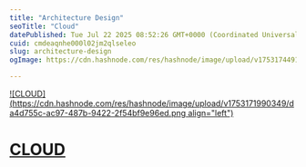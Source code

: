 ```yaml
---
title: "Architecture Design"
seoTitle: "Cloud"
datePublished: Tue Jul 22 2025 08:52:26 GMT+0000 (Coordinated Universal Time)
cuid: cmdeaqnhe000l02jm2qlseleo
slug: architecture-design
ogImage: https://cdn.hashnode.com/res/hashnode/image/upload/v1753174491602/189c7d76-1cab-465d-b148-2943e29f44ef.png

---
```


[![CLOUD](https://cdn.hashnode.com/res/hashnode/image/upload/v1753171990349/da4d755c-ac97-487b-9422-2f54bf9e96ed.png align="left")](https://cloud-sinhasaurabh.hashnode.dev/)

# [CLOUD](https://cloud-sinhasaurabh.hashnode.dev/)